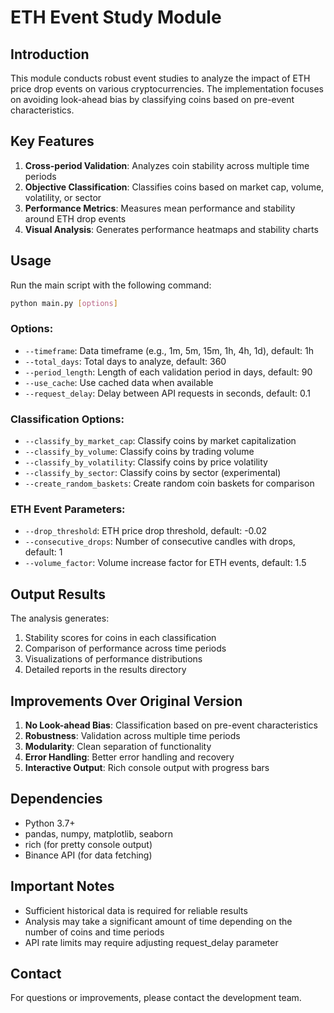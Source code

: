 # ETH Event Study Module

## Introduction
This module conducts robust event studies to analyze the impact of ETH price drop events on various cryptocurrencies. The implementation focuses on avoiding look-ahead bias by classifying coins based on pre-event characteristics.

## Key Features
1. **Cross-period Validation**: Analyzes coin stability across multiple time periods
2. **Objective Classification**: Classifies coins based on market cap, volume, volatility, or sector
3. **Performance Metrics**: Measures mean performance and stability around ETH drop events
4. **Visual Analysis**: Generates performance heatmaps and stability charts

## Usage
Run the main script with the following command:
```bash
python main.py [options]
```

### Options:
- `--timeframe`: Data timeframe (e.g., 1m, 5m, 15m, 1h, 4h, 1d), default: 1h
- `--total_days`: Total days to analyze, default: 360
- `--period_length`: Length of each validation period in days, default: 90
- `--use_cache`: Use cached data when available
- `--request_delay`: Delay between API requests in seconds, default: 0.1

### Classification Options:
- `--classify_by_market_cap`: Classify coins by market capitalization
- `--classify_by_volume`: Classify coins by trading volume
- `--classify_by_volatility`: Classify coins by price volatility
- `--classify_by_sector`: Classify coins by sector (experimental)
- `--create_random_baskets`: Create random coin baskets for comparison

### ETH Event Parameters:
- `--drop_threshold`: ETH price drop threshold, default: -0.02
- `--consecutive_drops`: Number of consecutive candles with drops, default: 1
- `--volume_factor`: Volume increase factor for ETH events, default: 1.5

## Output Results
The analysis generates:
1. Stability scores for coins in each classification
2. Comparison of performance across time periods
3. Visualizations of performance distributions
4. Detailed reports in the results directory

## Improvements Over Original Version
1. **No Look-ahead Bias**: Classification based on pre-event characteristics
2. **Robustness**: Validation across multiple time periods
3. **Modularity**: Clean separation of functionality
4. **Error Handling**: Better error handling and recovery
5. **Interactive Output**: Rich console output with progress bars

## Dependencies
- Python 3.7+
- pandas, numpy, matplotlib, seaborn
- rich (for pretty console output)
- Binance API (for data fetching)

## Important Notes
- Sufficient historical data is required for reliable results
- Analysis may take a significant amount of time depending on the number of coins and time periods
- API rate limits may require adjusting request_delay parameter

## Contact
For questions or improvements, please contact the development team.
